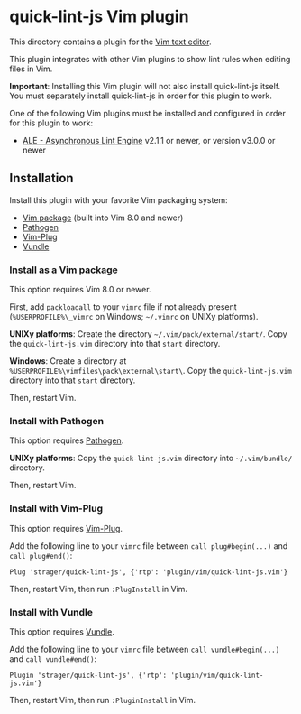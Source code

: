 # quick-lint-js Vim plugin

This directory contains a plugin for the [Vim text editor][Vim].

This plugin integrates with other Vim plugins to show lint rules when editing
files in Vim.

**Important**: Installing this Vim plugin will not also install quick-lint-js
itself. You must separately install quick-lint-js in order for this plugin to
work.

One of the following Vim plugins must be installed and configured in order for
this plugin to work:

* [ALE - Asynchronous Lint Engine][ALE] v2.1.1 or newer, or version v3.0.0 or
  newer

## Installation

Install this plugin with your favorite Vim packaging system:

* [Vim package](#install-as-a-vim-package) (built into Vim 8.0 and newer)
* [Pathogen](#install-with-pathogen)
* [Vim-Plug](#install-with-vim-plug)
* [Vundle](#install-with-vundle)

### Install as a Vim package

This option requires Vim 8.0 or newer.

First, add `packloadall` to your `vimrc` file if not already present
(`%USERPROFILE%\_vimrc` on Windows; `~/.vimrc` on UNIXy platforms).

**UNIXy platforms**: Create the directory `~/.vim/pack/external/start/`. Copy
the `quick-lint-js.vim` directory into that `start` directory.

**Windows**: Create a directory at
`%USERPROFILE%\vimfiles\pack\external\start\`. Copy the `quick-lint-js.vim`
directory into that `start` directory.

Then, restart Vim.

### Install with Pathogen

This option requires [Pathogen][].

**UNIXy platforms**: Copy the `quick-lint-js.vim` directory into
`~/.vim/bundle/` directory.

Then, restart Vim.

### Install with Vim-Plug

This option requires [Vim-Plug][].

Add the following line to your `vimrc` file between `call plug#begin(...)` and
`call plug#end()`:

    Plug 'strager/quick-lint-js', {'rtp': 'plugin/vim/quick-lint-js.vim'}

Then, restart Vim, then run `:PlugInstall` in Vim.

### Install with Vundle

This option requires [Vundle][].

Add the following line to your `vimrc` file between `call vundle#begin(...)` and
`call vundle#end()`:

    Plugin 'strager/quick-lint-js', {'rtp': 'plugin/vim/quick-lint-js.vim'}

Then, restart Vim, then run `:PluginInstall` in Vim.

[ALE]: https://github.com/dense-analysis/ale
[Pathogen]: https://github.com/tpope/vim-pathogen
[Vim-Plug]: https://github.com/junegunn/vim-plug
[Vim]: https://www.vim.org/
[Vundle]: https://github.com/VundleVim/Vundle.vim
